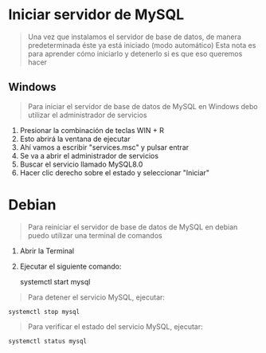 # Iniciar servidor de MySQL

> Una vez que instalamos el servidor de base de datos, de manera predeterminada éste ya está iniciado (modo automático)
> Esta nota es para aprender cómo iniciarlo y detenerlo si es que eso queremos hacer

## Windows  

> Para iniciar el servidor de base de datos de MySQL en Windows 
> debo utilizar el administrador de servicios

1. Presionar la combinación de teclas WIN + R  
2. Esto abrirá la ventana de ejecutar  
3. Ahí vamos a escribir "services.msc" y pulsar entrar
4. Se va a abrir el administrador de servicios
5. Buscar el servicio llamado MySQL8.0
6. Hacer clic derecho sobre el estado y seleccionar "Iniciar"

# Debian

> Para reiniciar el servidor de base de datos de MySQL en debian 
> puedo utilizar una terminal de comandos

1. Abrir la Terminal
2. Ejecutar el siguiente comando:

    systemctl start mysql

> Para detener el servicio MySQL, ejecutar:

    systemctl stop mysql  


> Para verificar el estado del servicio MySQL, ejecutar:

    systemctl status mysql  